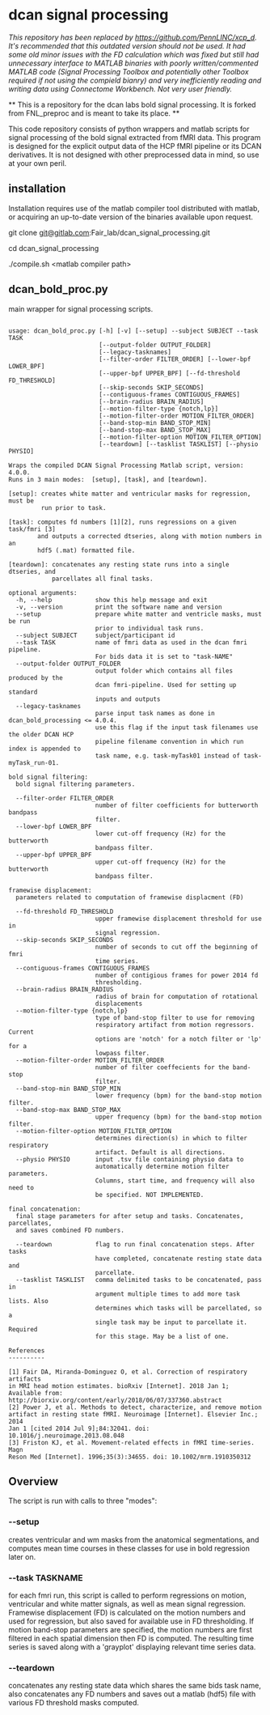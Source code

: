 # dcan signal processing

*This repository has been replaced by https://github.com/PennLINC/xcp_d. 
It's recommended that this outdated version should not be used.
It had some old minor issues with the FD calculation which was fixed but still had unnecessary interface to MATLAB binaries with poorly written/commented MATLAB code (Signal Processing Toolbox and potentially other Toolbox required if not using the compield bianry) and very inefficiently reading and writing data using Connectome Workbench. Not very user friendly.* 

\*\*
This is a repository for the dcan labs bold signal processing. It is 
forked from FNL\_preproc and is meant to take its place.
\*\*

This code repository consists of python wrappers and matlab scripts
for signal processing of the bold signal extracted from fMRI data.
This program is designed for the explicit output data of the HCP
fMRI pipeline or its DCAN derivatives. It is not designed with other 
preprocessed data in mind, so use at your own peril.


## installation

Installation requires use of the matlab compiler tool distributed with 
matlab, or acquiring an up-to-date version of the binaries available upon 
request.

git clone git@gitlab.com:Fair\_lab/dcan\_signal\_processing.git

cd dcan\_signal\_processing

./compile.sh \<matlab compiler path\>


## dcan\_bold\_proc.py

main wrapper for signal processing scripts.

```{bash}

usage: dcan_bold_proc.py [-h] [-v] [--setup] --subject SUBJECT --task TASK
                         [--output-folder OUTPUT_FOLDER]
                         [--legacy-tasknames]
                         [--filter-order FILTER_ORDER] [--lower-bpf LOWER_BPF]
                         [--upper-bpf UPPER_BPF] [--fd-threshold FD_THRESHOLD]
                         [--skip-seconds SKIP_SECONDS]
                         [--contiguous-frames CONTIGUOUS_FRAMES]
                         [--brain-radius BRAIN_RADIUS]
                         [--motion-filter-type {notch,lp}]
                         [--motion-filter-order MOTION_FILTER_ORDER]
                         [--band-stop-min BAND_STOP_MIN]
                         [--band-stop-max BAND_STOP_MAX]
                         [--motion-filter-option MOTION_FILTER_OPTION]
                         [--teardown] [--tasklist TASKLIST] [--physio PHYSIO]

Wraps the compiled DCAN Signal Processing Matlab script, version: 4.0.0.
Runs in 3 main modes:  [setup], [task], and [teardown].

[setup]: creates white matter and ventricular masks for regression, must be
         run prior to task.

[task]: computes fd numbers [1][2], runs regressions on a given task/fmri [3]
        and outputs a corrected dtseries, along with motion numbers in an
        hdf5 (.mat) formatted file.

[teardown]: concatenates any resting state runs into a single dtseries, and
            parcellates all final tasks.

optional arguments:
  -h, --help            show this help message and exit
  -v, --version         print the software name and version
  --setup               prepare white matter and ventricle masks, must be run
                        prior to individual task runs.
  --subject SUBJECT     subject/participant id
  --task TASK           name of fmri data as used in the dcan fmri pipeline.
                        For bids data it is set to "task-NAME"
  --output-folder OUTPUT_FOLDER
                        output folder which contains all files produced by the
                        dcan fmri-pipeline. Used for setting up standard
                        inputs and outputs
  --legacy-tasknames
                        parse input task names as done in dcan_bold_processing <= 4.0.4.
                        use this flag if the input task filenames use the older DCAN HCP 
                        pipeline filename convention in which run index is appended to 
                        task name, e.g. task-myTask01 instead of task-myTask_run-01. 

bold signal filtering:
  bold signal filtering parameters.

  --filter-order FILTER_ORDER
                        number of filter coefficients for butterworth bandpass
                        filter.
  --lower-bpf LOWER_BPF
                        lower cut-off frequency (Hz) for the butterworth
                        bandpass filter.
  --upper-bpf UPPER_BPF
                        upper cut-off frequency (Hz) for the butterworth
                        bandpass filter.

framewise displacement:
  parameters related to computation of framewise displacment (FD)

  --fd-threshold FD_THRESHOLD
                        upper framewise displacement threshold for use in
                        signal regression.
  --skip-seconds SKIP_SECONDS
                        number of seconds to cut off the beginning of fmri
                        time series.
  --contiguous-frames CONTIGUOUS_FRAMES
                        number of contigious frames for power 2014 fd
                        thresholding.
  --brain-radius BRAIN_RADIUS
                        radius of brain for computation of rotational
                        displacements
  --motion-filter-type {notch,lp}
                        type of band-stop filter to use for removing
                        respiratory artifact from motion regressors. Current
                        options are 'notch' for a notch filter or 'lp' for a
                        lowpass filter.
  --motion-filter-order MOTION_FILTER_ORDER
                        number of filter coeffecients for the band-stop
                        filter.
  --band-stop-min BAND_STOP_MIN
                        lower frequency (bpm) for the band-stop motion filter.
  --band-stop-max BAND_STOP_MAX
                        upper frequency (bpm) for the band-stop motion filter.
  --motion-filter-option MOTION_FILTER_OPTION
                        determines direction(s) in which to filter respiratory
                        artifact. Default is all directions.
  --physio PHYSIO       input .tsv file containing physio data to
                        automatically determine motion filter parameters.
                        Columns, start time, and frequency will also need to
                        be specified. NOT IMPLEMENTED.

final concatenation:
  final stage parameters for after setup and tasks. Concatenates, parcellates,
  and saves combined FD numbers.

  --teardown            flag to run final concatenation steps. After tasks
                        have completed, concatenate resting state data and
                        parcellate.
  --tasklist TASKLIST   comma delimited tasks to be concatenated, pass in
                        argument multiple times to add more task lists. Also
                        determines which tasks will be parcellated, so a
                        single task may be input to parcellate it. Required
                        for this stage. May be a list of one.

References
----------

[1] Fair DA, Miranda-Dominguez O, et al. Correction of respiratory artifacts
in MRI head motion estimates. bioRxiv [Internet]. 2018 Jan 1; Available from:
http://biorxiv.org/content/early/2018/06/07/337360.abstract
[2] Power J, et al. Methods to detect, characterize, and remove motion
artifact in resting state fMRI. Neuroimage [Internet]. Elsevier Inc.; 2014
Jan 1 [cited 2014 Jul 9];84:32041. doi: 10.1016/j.neuroimage.2013.08.048
[3] Friston KJ, et al. Movement-related effects in fMRI time-series. Magn
Reson Med [Internet]. 1996;35(3):34655. doi: 10.1002/mrm.1910350312
```

## Overview

The script is run with calls to three "modes":

### --setup

creates ventricular and wm masks from the anatomical segmentations, and 
computes mean time courses in these classes for use in bold regression later 
on.

### --task TASKNAME

for each fmri run, this script is called to perform regressions on 
motion, ventricular and white matter signals, as well as mean signal 
regression. Framewise displacement (FD) is calculated on the motion numbers 
and used for regression, but also saved for available use in FD thresholding.
If motion band-stop parameters are specified, the motion numbers are first 
filtered in each spatial dimension then FD is computed. The resulting time 
series is saved along with a 'grayplot' displaying relevant time series data.

### --teardown

concatenates any resting state data which shares the same bids task name, 
also concatenates any FD numbers and saves out a matlab (hdf5) file with 
various FD threshold masks computed.

